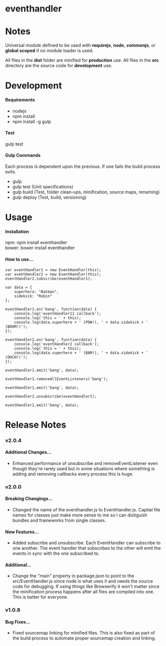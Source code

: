 eventhandler
============

<h1>Notes</h1>

Universal module defined to be used with <b>requirejs</b>, <b>node</b>, <b>commonjs</b>, or <b>global scoped</b> if no module loader is used.

All files in the <b>dist</b> folder are minified for <b>production</b> use.
All files in the <b>src</b> directory are the source code for <b>development</b> use.

<h1>Development</h1>

<h4>Requirements</h4>

- nodejs
- npm install
- npm install -g gulp

<h4>Test</h4>

gulp test

<h4>Gulp Commands</h4>

Each process is dependent upon the previous. If one fails the build process exits.

- gulp 
- gulp test (Unit specifications)
- gulp build (Test, folder clean-ups, minification, source maps, renaming)
- gulp deploy (Test, build, versioning)

<h1>Usage</h1>

<h4>Installation</h4>

npm: npm install eventhandler<br />
bower: bower install eventhandler

<h4>How to use...</h4>

    var eventHandler1 = new EventHandler(this);
    var eventHandler2 = new EventHandler(this);
    eventHandler2.subscribe(eventHandler1);

    var data = {
        superhero: "Batman",
        sidekick: "Robin"
    };

    eventHandler1.on('bang', function(data) {
        console.log('eventHandler11 callback');
        console.log('this = ' + this);
        console.log(data.superhero + ' (POW!), ' + data.sidekick + ' (BOOM!)');
    });

    eventHandler2.on('bang', function(data) {
        console.log('eventHandler2 callback');
        console.log('this = ' + this);
        console.log(data.superhero + ' (BAM!), ' + data.sidekick + ' (OUCH!)');
    });

    eventHandler1.emit('bang', data);

    eventHandler1.removeAllEventListeners('bang');

    eventHandler1.emit('bang', data);

    eventHandler2.unsubscribe(eventHandler1);

    eventHandler1.emit('bang', data);

<h1>Release Notes</h1>

<h3>v2.0.4</h3>

<h4>Additional Changes...</h4>

- Enhanced performance of unsubscribe and removeEventListener even though they're rarely used but in some situations where something is adding and removing callbacks every process this is huge.

<h3>v2.0.0</h3>

<h4>Breaking Changings...</h4>

- Changed the name of the eventhandler.js to EventHandler.js. Captial file names for classes just make more sense to me so I can distiguish bundles and frameworks from single classes.

<h4>New Features...</h4>

- Added subscribe and unsubscribe. Each EventHandler can subscribe to one another. The event handler that subscribes to the other will emit the events in sync with the one subscribed to.

<h4>Additional...</h4>

- Change the "main" property in package.json to point to the src/EventHandler.js since node is what uses it and needs the source code for debugging. If using things like Browserify it won't matter since the minification process happens after all files are compiled into one. This is better for everyone.

<h3>v1.0.8</h3>

<h4>Bug Fixes...</h4>

- Fixed sourcemap linking for minified files. This is also fixed as part of the build process to automate proper sourcemap creation and linking.
